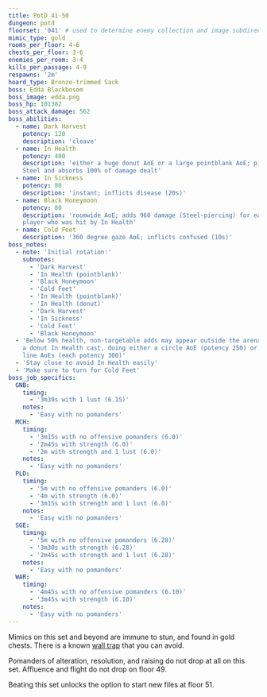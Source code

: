 ```yaml
---
title: PotD 41-50
dungeon: potd
floorset: '041' # used to determine enemy collection and image subdirectory
mimic_type: gold
rooms_per_floor: 4-6
chests_per_floor: 3-6
enemies_per_room: 3-4
kills_per_passage: 4-9
respawns: '2m'
hoard_type: Bronze-trimmed Sack
boss: Edda Blackbosom
boss_image: edda.png
boss_hp: 101382
boss_attack_damage: 562
boss_abilities:
  - name: Dark Harvest
    potency: 120
    description: 'cleave'
  - name: In Health
    potency: 400
    description: 'either a huge donut AoE or a large pointblank AoE; pierces
    Steel and absorbs 100% of damage dealt'
  - name: In Sickness
    potency: 80
    description: 'instant; inflicts disease (20s)'
  - name: Black Honeymoon
    potency: 80
    description: 'roomwide AoE; adds 960 damage (Steel-piercing) for each
    player who was hit by In Health'
  - name: Cold Feet
    description: '360 degree gaze AoE; inflicts confused (10s)'
boss_notes:
  - note: 'Initial rotation:'
    subnotes:
      - 'Dark Harvest'
      - 'In Health (pointblank)'
      - 'Black Honeymoon'
      - 'Cold Feet'
      - 'In Health (pointblank)'
      - 'In Health (donut)'
      - 'Dark Harvest'
      - 'In Sickness'
      - 'Cold Feet'
      - 'Black Honeymoon'
  - 'Below 50% health, non-targetable adds may appear outside the arena before
    a donut In Health cast, doing either a circle AoE (potency 250) or multiple
    line AoEs (each potency 300)'
  - 'Stay close to avoid In Health easily'
  - 'Make sure to turn for Cold Feet'
boss_job_specifics:
  GNB:
    timing:
      - '3m30s with 1 lust (6.15)'
    notes:
      - 'Easy with no pomanders'
  MCH:
    timing:
      - '3m15s with no offensive pomanders (6.0)'
      - '2m45s with strength (6.0)'
      - '2m with strength and 1 lust (6.0)'
    notes:
      - 'Easy with no pomanders'
  PLD:
    timing:
      - '5m with no offensive pomanders (6.0)'
      - '4m with strength (6.0)'
      - '3m15s with strength and 1 lust (6.0)'
    notes:
      - 'Easy with no pomanders'
  SGE:
    timing:
      - '5m with no offensive pomanders (6.28)'
      - '3m30s with strength (6.28)'
      - '2m45s with strength and 1 lust (6.28)'
    notes:
      - 'Easy with no pomanders'
  WAR:
    timing:
      - '4m45s with no offensive pomanders (6.10)'
      - '3m45s with strength (6.10)'
    notes:
      - 'Easy with no pomanders'
---
```


Mimics on this set and beyond are immune to stun, and found in gold chests.
There is a known [wall trap](/wall_traps.html#potd-31-49) that you can avoid.

Pomanders of alteration, resolution, and raising do not drop at all on this
set. Affluence and flight do not drop on floor 49.

Beating this set unlocks the option to start new files at floor 51.
